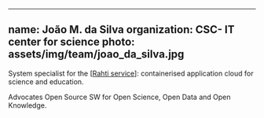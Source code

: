 
---
name: João M. da Silva
organization: CSC- IT center for science
photo: assets/img/team/joao_da_silva.jpg
---

System specialist for the [[Rahti service](https://rahti.csc.fi/)]: containerised application cloud for science and education. 

Advocates Open Source SW for Open Science, Open Data and Open Knowledge.


